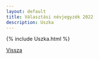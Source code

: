```yaml
---
layout: default
title: Választási névjegyzék 2022
description: Uszka
---
```


{% include Uszka.html %}

[Vissza](./)